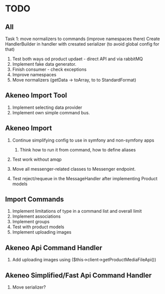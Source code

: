 # TODO

## All
Task 1: move normalizers to commands (improve namespaces there)
Create HandlerBuilder in handler with cresated serializer (to avoid global config for that)


1. Test both ways od product updaet - direct API and via rabbitMQ
1. Implement fake data generator.
1. Finish consumer - check exceptions 
1. Improve namespaces
1. Move normalizers (getData -> toArray, to to StandardFormat)

## Akeneo Import Tool

1. Implement selecting data provider
1. Implement own simple command bus.

## Akeneo Import

1. Continue simplifying config to use in symfony and non-symfony apps
    1. Think how to run it from command, how to define aliases
1. Test work without amqp
3. Move all messenger-related classes to Messenger endpoint.

1. Test reject/requeue in the MessageHandler after implementing Product models

## Import Commands

1. Implement limitations of type in a command list and overall limit
1. Implement associations
1. Implement groups
1. Test with product models
1. Implement uploading images



## Akeneo Api Command Handler

1. Add uploading images using ($this->client->getProductMediaFileApi())

## Akeneo Simplified/Fast Api Command Handler

1. Move serializer?
